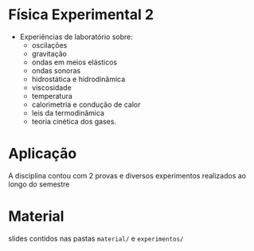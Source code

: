 # Física Experimental 2

* Experiências de laboratório sobre: 
  * oscilações
  * gravitação
  * ondas em meios elásticos
  * ondas sonoras
  * hidrostática e hidrodinâmica
  * viscosidade
  * temperatura
  * calorimetria e condução de calor
  * leis da termodinâmica
  * teoria cinética dos gases.

# Aplicação

A disciplina contou com 2 provas e diversos experimentos realizados ao longo do semestre

# Material

slides contidos nas pastas `material/` e `experimentos/`